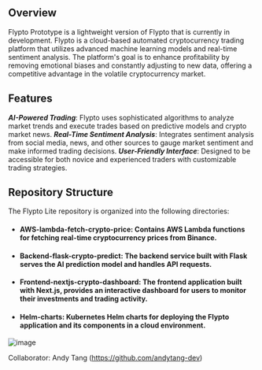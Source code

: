 ## Overview

Flypto Prototype is a lightweight version of Flypto that is currently in development. Flypto is a cloud-based automated cryptocurrency trading platform that utilizes advanced machine learning models and real-time sentiment analysis. The platform's goal is to enhance profitability by removing emotional biases and constantly adjusting to new data, offering a competitive advantage in the volatile cryptocurrency market.

## Features
***AI-Powered Trading***: Flypto uses sophisticated algorithms to analyze market trends and execute trades based on predictive models and crypto market news.
***Real-Time Sentiment Analysis***: Integrates sentiment analysis from social media, news, and other sources to gauge market sentiment and make informed trading decisions.
***User-Friendly Interface***: Designed to be accessible for both novice and experienced traders with customizable trading strategies.

## Repository Structure

The Flypto Lite repository is organized into the following directories:

- #### AWS-lambda-fetch-crypto-price: Contains AWS Lambda functions for fetching real-time cryptocurrency prices from Binance.

- #### Backend-flask-crypto-predict: The backend service built with Flask serves the AI prediction model and handles API requests.

- #### Frontend-nextjs-crypto-dashboard: The frontend application built with Next.js, provides an interactive dashboard for users to monitor their investments and trading activity.

- #### Helm-charts: Kubernetes Helm charts for deploying the Flypto application and its components in a cloud environment.


![image](https://github.com/user-attachments/assets/5b1f8252-5f87-4f74-a96b-86911e9838d5)




Collaborator: Andy Tang (https://github.com/andytang-dev)

